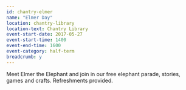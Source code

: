 ```yaml
---
id: chantry-elmer
name: "Elmer Day"
location: chantry-library
location-text: Chantry Library
event-start-date: 2017-05-27
event-start-time: 1400
event-end-time: 1600
event-category: half-term
breadcrumb: y
---
```


Meet Elmer the Elephant and join in our free elephant parade, stories, games and crafts. Refreshments provided.
